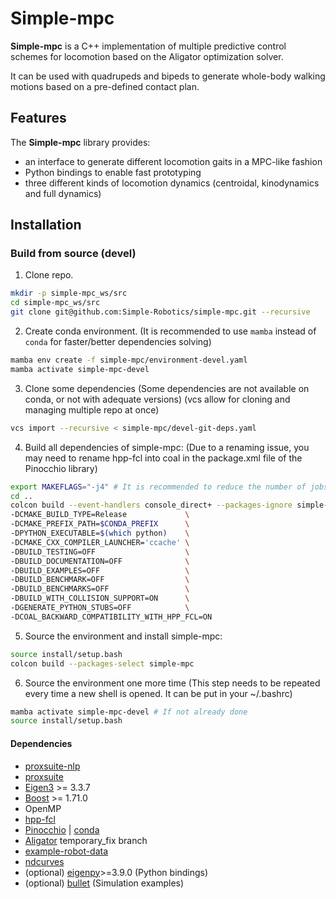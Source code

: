 # Simple-mpc

**Simple-mpc** is a C++ implementation of multiple predictive control schemes for locomotion based on the Aligator optimization solver.

It can be used with quadrupeds and bipeds to generate whole-body walking motions based on a pre-defined contact plan.

## Features

The **Simple-mpc** library provides:

* an interface to generate different locomotion gaits in a MPC-like fashion
* Python bindings to enable fast prototyping
* three different kinds of locomotion dynamics (centroidal, kinodynamics and full dynamics)

## Installation

### Build from source (devel)

1. Clone repo.
```bash
mkdir -p simple-mpc_ws/src
cd simple-mpc_ws/src
git clone git@github.com:Simple-Robotics/simple-mpc.git --recursive
```

2. Create conda environment.
(It is recommended to use `mamba` instead of `conda` for faster/better dependencies solving)
```bash
mamba env create -f simple-mpc/environment-devel.yaml
mamba activate simple-mpc-devel
```

3. Clone some dependencies
(Some dependencies are not available on conda, or not with adequate versions)
(vcs allow for cloning and managing multiple repo at once)
```bash
vcs import --recursive < simple-mpc/devel-git-deps.yaml
```

4. Build all dependencies of simple-mpc:
(Due to a renaming issue, you may need to rename hpp-fcl into coal in the package.xml file of the Pinocchio library)
```bash
export MAKEFLAGS="-j4" # It is recommended to reduce the number of jobs as you ram might get full easily with the default number.
cd ..
colcon build --event-handlers console_direct+ --packages-ignore simple-mpc --cmake-args \
-DCMAKE_BUILD_TYPE=Release             \
-DCMAKE_PREFIX_PATH=$CONDA_PREFIX      \
-DPYTHON_EXECUTABLE=$(which python)    \
-DCMAKE_CXX_COMPILER_LAUNCHER='ccache' \
-DBUILD_TESTING=OFF                    \
-DBUILD_DOCUMENTATION=OFF              \
-DBUILD_EXAMPLES=OFF                   \
-DBUILD_BENCHMARK=OFF                  \
-DBUILD_BENCHMARKS=OFF                 \
-DBUILD_WITH_COLLISION_SUPPORT=ON      \
-DGENERATE_PYTHON_STUBS=OFF            \
-DCOAL_BACKWARD_COMPATIBILITY_WITH_HPP_FCL=ON
```

5. Source the environment and install simple-mpc:
```bash
source install/setup.bash
colcon build --packages-select simple-mpc
```

6. Source the environment one more time
(This step needs to be repeated every time a new shell is opened. It can be put in your ~/.bashrc)
```bash
mamba activate simple-mpc-devel # If not already done
source install/setup.bash
```

#### Dependencies

* [proxsuite-nlp](https://github.com/Simple-Robotics/proxsuite-nlp.git)
* [proxsuite](https://github.com/Simple-Robotics/proxsuite.git)
* [Eigen3](https://eigen.tuxfamily.org) >= 3.3.7
* [Boost](https://www.boost.org) >= 1.71.0
* OpenMP
* [hpp-fcl](https://github.com/humanoid-path-planner/hpp-fcl)
* [Pinocchio](https://github.com/stack-of-tasks/pinocchio) | [conda](https://anaconda.org/conda-forge/pinocchio)
* [Aligator](https://github.com/edantec/aligator) temporary_fix branch
* [example-robot-data](https://github.com/Gepetto/example-robot-data)
* [ndcurves](https://github.com/loco-3d/ndcurves)
* (optional) [eigenpy](https://github.com/stack-of-tasks/eigenpy)>=3.9.0 (Python bindings)
* (optional) [bullet](https://github.com/bulletphysics/bullet3) (Simulation examples)

